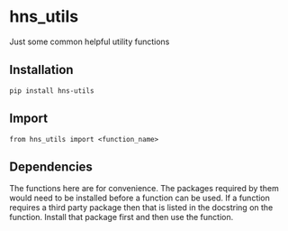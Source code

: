 # hns_utils
Just some common helpful utility functions

## Installation
`pip install hns-utils`

## Import
`from hns_utils import <function_name>`

## Dependencies 
The functions here are for convenience. The packages required by 
them would need to be installed before a function can be used. If 
a function requires a third party package then that is listed in the 
docstring on the function. Install that package first and then use 
the function. 
